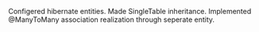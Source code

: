 Configered hibernate entities. Made SingleTable inheritance. Implemented @ManyToMany association realization through seperate entity.  
